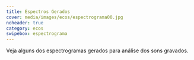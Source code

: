 ```yaml
---
title: Espectros Gerados
cover: media/images/ecos/espectrograma00.jpg
noheader: true
category: ecos
swipebox: espectrograma
---
```


Veja alguns dos espectrogramas gerados para análise dos sons gravados.